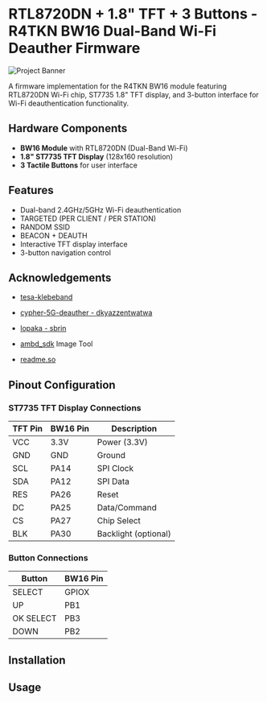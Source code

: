 # RTL8720DN + 1.8" TFT + 3 Buttons - R4TKN BW16 Dual-Band Wi-Fi Deauther Firmware

![Project Banner](https://cms.rusprojects.com/sites/default/files/2025-08/rtl8720dn-bw16_0.webp) <!-- Replace with your actual banner image -->

A firmware implementation for the R4TKN BW16 module featuring RTL8720DN Wi-Fi chip, ST7735 1.8" TFT display, and 3-button interface for Wi-Fi deauthentication functionality.

## Hardware Components
- **BW16 Module** with RTL8720DN (Dual-Band Wi-Fi)
- **1.8" ST7735 TFT Display** (128x160 resolution)
- **3 Tactile Buttons** for user interface

## Features
- Dual-band 2.4GHz/5GHz Wi-Fi deauthentication
- TARGETED (PER CLIENT / PER STATION)
- RANDOM SSID
- BEACON + DEAUTH
- Interactive TFT display interface
- 3-button navigation control

## Acknowledgements
 - [tesa-klebeband](https://github.com/tesa-klebeband/RTL8720dn-Deauther)
 - [cypher-5G-deauther - dkyazzentwatwa](https://github.com/dkyazzentwatwa/cypher-5G-deauther/)

 - [lopaka - sbrin](https://github.com/sbrin/lopaka)

 - [ambd_sdk](https://github.com/ambiot/ambd_sdk) Image Tool

 - [readme.so](https://github.com/octokatherine/readme.so) 

## Pinout Configuration

### ST7735 TFT Display Connections
| TFT Pin | BW16 Pin | Description          |
|---------|----------|----------------------|
| VCC     | 3.3V     | Power (3.3V)         |
| GND     | GND      | Ground               |
| SCL     | PA14    | SPI Clock            |
| SDA     | PA12    | SPI Data             |
| RES     | PA26    | Reset                |
| DC      | PA25    | Data/Command         |
| CS      | PA27    | Chip Select          |
| BLK     | PA30     | Backlight (optional) |



### Button Connections
| Button  | BW16 Pin |
|---------|----------|
| SELECT    | GPIOX    | 
| UP    | PB1    | 
|  OK SELECT   | PB3    | 
| DOWN  | PB2      | 






## Installation


## Usage
